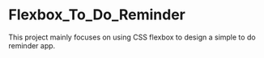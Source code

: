 # Flexbox_To_Do_Reminder
This project mainly focuses on using CSS flexbox to design a simple to do reminder app.

